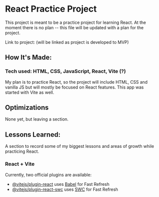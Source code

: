 # React Practice Project

This project is meant to be a practice project for learning React. At the moment there is no plan -- this file will be updated with a plan for the project.

Link to project: (will be linked as project is developed to MVP)

## How It's Made:
### Tech used: HTML, CSS, JavaScript, React, Vite (?)

My plan is to practice React, so the project will include HTML, CSS and vanilla JS but will mostly be focused on React features. This app was started with Vite as well.

## Optimizations

None yet, but leaving a section.

## Lessons Learned:

A section to record some of my biggest lessons and areas of growth while practicing React.


### React + Vite

Currently, two official plugins are available:

- [@vitejs/plugin-react](https://github.com/vitejs/vite-plugin-react/blob/main/packages/plugin-react/README.md) uses [Babel](https://babeljs.io/) for Fast Refresh
- [@vitejs/plugin-react-swc](https://github.com/vitejs/vite-plugin-react-swc) uses [SWC](https://swc.rs/) for Fast Refresh
